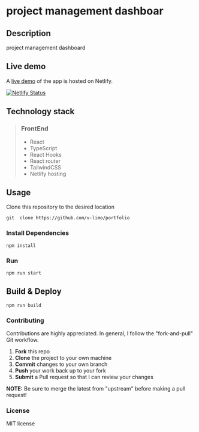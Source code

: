 # project management dashboar

## Description

project management dashboard

<!-- <p align="center">
<img src="./demos/sreenshot.png" width="100%" />
</p> -->

## Live demo

A [live demo](https://limo-portfolio.netlify.app/) of the app is hosted on Netlify.

[![Netlify Status](https://api.netlify.com/api/v1/badges/8b40e482-bbd6-4493-bbf7-8cab7a674d1e/deploy-status)](https://app.netlify.com/sites/limo-portfolio/deploys)

## Technology stack

> ### FrontEnd
>
> - React
> - TypeScript
> - React Hooks
> - React router
> - TailwindCSS
> - Netlify hosting
>   <br>

## Usage

Clone this repository to the desired location

```Shell
git  clone https://github.com/v-limo/portfolio
```

### Install Dependencies

```
npm install

```

### Run

```
npm run start
```

## Build & Deploy

```
npm run build
```

### Contributing

Contributions are highly appreciated. In general, I follow the "fork-and-pull" Git workflow.

1. **Fork** this repo
2. **Clone** the project to your own machine
3. **Commit** changes to your own branch
4. **Push** your work back up to your fork
5. **Submit** a Pull request so that I can review your changes

**NOTE:** Be sure to merge the latest from "upstream" before making a pull request!

### License

MIT license

